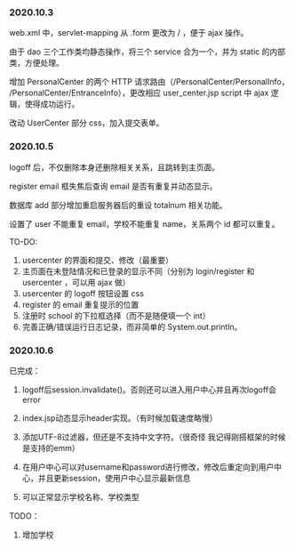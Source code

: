 ### 2020.10.3

web.xml 中，servlet-mapping 从 .form 更改为 / ，便于 ajax 操作。

由于 dao 三个工作类均静态操作，将三个 service 合为一个，并为 static 的内部类，方便处理。

增加 PersonalCenter 的两个 HTTP 请求路由（/PersonalCenter/PersonalInfo， /PersonalCenter/EntranceInfo），更改相应 user_center.jsp script 中 ajax 逻辑，使得成功运行。

改动 UserCenter 部分 css，加入提交表单。

### 2020.10.5

logoff 后，不仅删除本身还删除相关关系，且跳转到主页面。

register email 框失焦后查询 email 是否有重复并动态显示。

数据库 add 部分增加重启服务器后的重设 totalnum 相关功能。

设置了 user 不能重复 email，学校不能重复 name，关系两个 id 都可以重复。

TO-DO:
1. usercenter 的界面和提交、修改（最重要）
2. 主页面在未登陆情况和已登录的显示不同（分别为 login/register 和 usercenter ，可以用 ajax 做）
3. usercenter 的 logoff 按钮设置 css
4. register 的 email 重复提示的位置
5. 注册时 school 的下拉框选择（而不是随便填一个 int） 
6. 完善正确/错误运行日志记录，而非简单的 System.out.println。

### 2020.10.6

已完成：

1. logoff后session.invalidate()。否则还可以进入用户中心并且再次logoff会error
2. index.jsp动态显示header实现。（有时候加载速度略慢）
3. 添加UTF-8过滤器，但还是不支持中文字符。（很奇怪 我记得刚搭框架的时候是支持的emm）

4. 在用户中心可以对username和password进行修改，修改后重定向到用户中心，并且更新session，使用户中心显示最新信息
5. 可以正常显示学校名称、学校类型

TODO：

1. 增加学校
